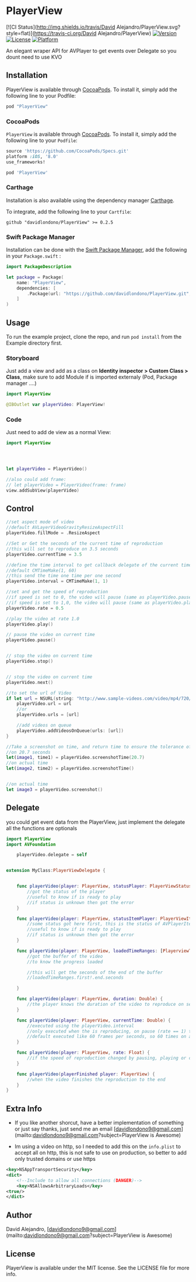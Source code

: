 # PlayerView

[![CI Status](http://img.shields.io/travis/David Alejandro/PlayerView.svg?style=flat)](https://travis-ci.org/David Alejandro/PlayerView)
[![Version](https://img.shields.io/cocoapods/v/PlayerView.svg?style=flat)](http://cocoapods.org/pods/PlayerView)
[![License](https://img.shields.io/cocoapods/l/PlayerView.svg?style=flat)](http://cocoapods.org/pods/PlayerView)
[![Platform](https://img.shields.io/cocoapods/p/PlayerView.svg?style=flat)](http://cocoapods.org/pods/PlayerView)

An elegant wraper API for AVPlayer to get events over Delegate so you dount need to use KVO

## Installation

PlayerView is available through [CocoaPods](http://cocoapods.org). To install
it, simply add the following line to your Podfile:

```ruby
pod "PlayerView"
```

### CocoaPods

`PlayerView` is available through [CocoaPods](http://cocoapods.org). To install
it, simply add the following line to your `Podfile`:


```ruby
source 'https://github.com/CocoaPods/Specs.git'
platform :iOS, '8.0'
use_frameworks!

pod 'PlayerView'
```

### Carthage

Installation is also available using the dependency manager [Carthage](https://github.com/Carthage/Carthage).

To integrate, add the following line to your `Cartfile`:

```ogdl
github "davidlondono/PlayerView" >= 0.2.5
```

### Swift Package Manager

Installation can be done with the [Swift Package Manager](https://swift.org/package-manager/), add the following in your `Package.swift` :

```Swift
import PackageDescription

let package = Package(
    name: "PlayerView",
    dependencies: [
        .Package(url: "https://github.com/davidlondono/PlayerView.git", majorVersion: 0),
    ]
)
```

## Usage

To run the example project, clone the repo, and run `pod install` from the Example directory first.


### Storyboard
Just add a view and add as a class on **Identity inspector > Custom Class > Class**, make sure to add Module if is imported externaly (Pod, Package manager ....)

```Swift
import PlayerView
```

```Swift
@IBOutlet var playerVideo: PlayerView!
```

### Code

Just need to add de view as a normal View:

```Swift
import PlayerView
```

```Swift



let playerVideo = PlayerVideo()

//also could add frame:
// let playerVideo = PlayerVideo(frame: frame)
view.addSubView(playerVideo)


```

## Control


```Swift
//set aspect mode of video
//default AVLayerVideoGravityResizeAspectFill
playerVideo.fillMode = .ResizeAspect

//Set or Get the seconds of the current time of reproduction
//this will set to reproduce on 3.5 seconds
playerVideo.currentTime = 3.5

//define the time interval to get callback delegate of the current time of reproduction, default sends 60 times on 1 second
//default CMTimeMake(1, 60)
//this send the time one time per one second
playerVideo.interval = CMTimeMake(1, 1)

//set and get the speed of reproduction
//if speed is set to 0, the video will pause (same as playerVideo.pause())
//if speed is set to 1,0, the video will pause (same as playerVideo.play())
playerVideo.rate = 0.5

//play the video at rate 1.0
playerVideo.play()

// pause the video on current time
playerVideo.pause()


// stop the video on current time
playerVideo.stop()


// stop the video on current time
playerVideo.next()

//to set the url of Video
if let url = NSURL(string: "http://www.sample-videos.com/video/mp4/720/big_buck_bunny_720p_30mb.mp4") {
	playerVideo.url = url
    //or
    playerVideo.urls = [url]

    //add videos on queue
    playerVideo.addVideosOnQueue(urls: [url])
}

//Take a screenshot on time, and return time to ensure the tolerance of the image
//on 20.7 seconds
let(image1, time1) = playerVideo.screenshotTime(20.7)
//on actual time
let(image2, time2) = playerVideo.screenshotTime()


//on actual time
let image3 = playerVideo.screenshot()
```
## Delegate
you could get event data from the PlayerView, just implement the delegate
all the functions are optionals

```Swift
import PlayerView
import AVFoundation
```

```Swift
	playerVideo.delegate = self
```

```Swift

extension MyClass:PlayerViewDelegate {


	func playerVideo(player: PlayerView, statusPlayer: PlayerViewStatus, error: NSError?) {
        //got the status of the player
		//useful to know if is ready to play
		//if status is unknown then got the error
    }

	func playerVideo(player: PlayerView, statusItemPlayer: PlayerViewItemStatus, error: NSError?) {
		//some status got here first, this is the status of AVPlayerItem
		//useful to know if is ready to play
		//if status is unknown then got the error
	}

	func playerVideo(player: PlayerView, loadedTimeRanges: [PlayerviewTimeRange]) {
		//got the buffer of the video
		//to know the progress loaded

		//this will get the seconds of the end of the buffer
		//loadedTimeRanges.first!.end.seconds

	}

	func playerVideo(player: PlayerView, duration: Double) {
		//the player knows the duration of the video to reproduce on seconds
	}

	func playerVideo(player: PlayerView, currentTime: Double) {
		//executed using the playerVideo.interval
        //only executed when the is reproducing, on pause (rate == 1) this doesn't execute
		//default executed like 60 frames per seconds, so 60 times on a second
	}

	func playerVideo(player: PlayerView, rate: Float) {
		//if the speed of reproduction changed by pausing, playing or changing speed
	}

    func playerVideo(playerFinished player: PlayerView) {
        //when the video finishes the reproduction to the end
    }
}
```

## Extra Info

- If you like another shorcut, have a better implementation of something or just say thanks,  just send me an email [davidlondono9@gmail.com](mailto:davidlondono9@gmail.com?subject=PlayerView is Awesome)

- Im using a video on http, so I needed to add this on the `info.plist` to accept all on http,
this is not safe to use on production, so better to add only trusted domains or use https

```xml
<key>NSAppTransportSecurity</key>
<dict>
    <!--Include to allow all connections (DANGER)-->
    <key>NSAllowsArbitraryLoads</key>
<true/>
</dict>
```

## Author

David Alejandro, [davidlondono9@gmail.com](mailto:davidlondono9@gmail.com?subject=PlayerView is Awesome)

## License

PlayerView is available under the MIT license. See the LICENSE file for more info.
